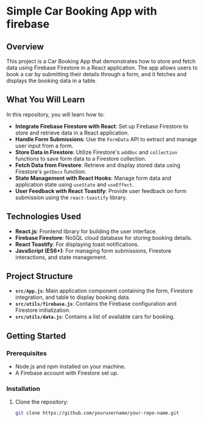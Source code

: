 # Simple Car Booking App with firebase
 
## Overview

This project is a Car Booking App that demonstrates how to store and fetch data using Firebase Firestore in a React application. The app allows users to book a car by submitting their details through a form, and it fetches and displays the booking data in a table.

## What You Will Learn

In this repository, you will learn how to:
- **Integrate Firebase Firestore with React**: Set up Firebase Firestore to store and retrieve data in a React application.
- **Handle Form Submissions**: Use the `FormData` API to extract and manage user input from a form.
- **Store Data in Firestore**: Utilize Firestore's `addDoc` and `collection` functions to save form data to a Firestore collection.
- **Fetch Data from Firestore**: Retrieve and display stored data using Firestore's `getDocs` function.
- **State Management with React Hooks**: Manage form data and application state using `useState` and `useEffect`.
- **User Feedback with React Toastify**: Provide user feedback on form submission using the `react-toastify` library.

## Technologies Used

- **React.js**: Frontend library for building the user interface.
- **Firebase Firestore**: NoSQL cloud database for storing booking details.
- **React Toastify**: For displaying toast notifications.
- **JavaScript (ES6+)**: For managing form submissions, Firestore interactions, and state management.

## Project Structure

- **`src/App.js`**: Main application component containing the form, Firestore integration, and table to display booking data.
- **`src/utils/firebase.js`**: Contains the Firebase configuration and Firestore initialization.
- **`src/utils/data.js`**: Contains a list of available cars for booking.

## Getting Started

### Prerequisites
- Node.js and npm installed on your machine.
- A Firebase account with Firestore set up.

### Installation

1. Clone the repository:

   ```bash
   git clone https://github.com/yourusername/your-repo-name.git
